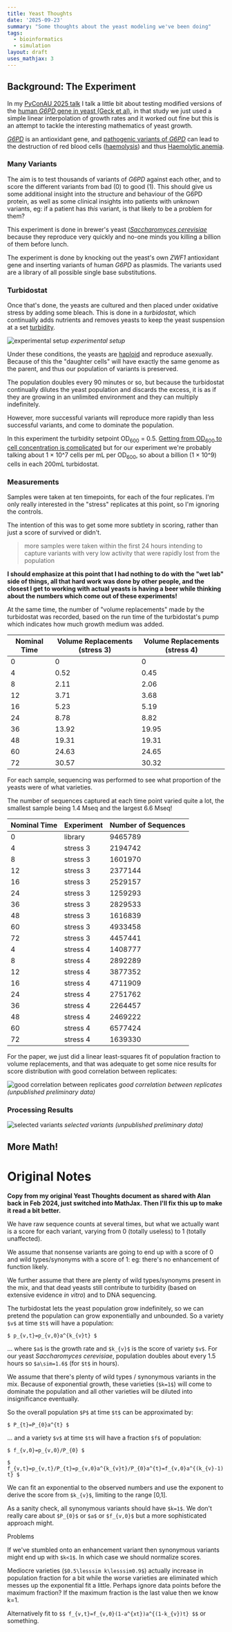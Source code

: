 ```yaml
---
title: Yeast Thoughts
date: '2025-09-23'
summary: "Some thoughts about the yeast modeling we've been doing"
tags:
  - bioinformatics
  - simulation
layout: draft
uses_mathjax: 3
---
```


## Background: The Experiment

In my [PyConAU 2025 talk](/art/pycon-pyconau-2025-melbourne/) I talk a little bit
about testing modified versions of the
[human *G6PD* gene in yeast (Geck et al)](https://www.biorxiv.org/content/10.1101/2025.08.11.669723v2),
in that study we just used a simple linear interpolation of growth rates and it worked
out fine but this is an attempt to tackle the interesting mathematics of yeast growth.

[*G6PD*](https://en.wikipedia.org/wiki/Hemolysis) is an antioxidant gene, and
[pathogenic variants of *G6PD*](https://en.wikipedia.org/wiki/Glucose-6-phosphate_dehydrogenase_deficiency)
can lead to the destruction of red blood cells
([haemolysis](https://en.wikipedia.org/wiki/Hemolysis)) and thus
[Haemolytic anemia](https://en.wikipedia.org/wiki/Hemolytic_anemia).

### Many Variants

The aim is to test thousands of variants of *G6PD* against each other, and to score
the different variants from bad (0) to good (1).
This should give us some additional insight into the structure and behaviour of the G6PD
protein, as well as some clinical insights into patients with unknown variants, eg:
if a patient has *this* variant, is that likely to be a problem for them?

This experiment is done in brewer's yeast
([*Saccharomyces cerevisiae*](https://en.wikipedia.org/wiki/Saccharomyces_cerevisiae)
because they reproduce very quickly and no-one minds you killing a billion of
them before lunch.

The experiment is done by knocking out the yeast's own *ZWF1* antioxidant gene 
and inserting variants of human *G6PD* as plasmids.  The variants used are a library
of all possible single base substitutions.

### Turbidostat

Once that's done, the yeasts are cultured and then placed under oxidative stress
by adding some bleach.
This is done in a *turbidostat*, which continually adds nutrients and removes yeasts
to keep the yeast suspension at a set [turbidity](https://en.wikipedia.org/wiki/Turbidity).

![experimental setup](img/turbidostat.svg)
*experimental setup*

Under these conditions, the yeasts are [haploid](https://en.wikipedia.org/wiki/Haploid) and
reproduce asexually.
Because of this the "daughter cells" will have exactly the same genome as the parent, and
thus our population of variants is preserved.

The population doubles every 90 minutes or so, but because the turbidostat continually
dilutes the yeast population and discards the excess,
it is as if they are growing in an unlimited environment and they can multiply indefinitely.

However, more successful variants will reproduce more rapidly than less successful
variants, and come to dominate the population.

In this experiment the turbidity setpoint
OD<sub>600</sub> = 0.5.
[Getting from OD<sub>600</sub> to cell concentration is complicated](https://www.nature.com/articles/s41598-023-28800-z)
but for our experiment we're probably talking about 1 × 10^7 cells per mL per OD<sub>600</sub>,
so about a billion (1 × 10^9) cells in each 200mL turbidostat.

### Measurements

Samples were taken at ten timepoints, for each of the four replicates.
I'm only really interested in the "stress" replicates at this point, so
I'm ignoring the controls.

The intention of this was to get some more subtlety in scoring, rather than just
a score of survived or didn't.

> more samples were taken within the first 24 hours intending to capture
variants with very low activity that were rapidly lost from the population

**I should emphasize at this point that I had nothing to do with the "wet lab" side of 
things, all that hard work was done by other people, and the closest I get to working
with actual yeasts is having a beer while thinking about the numbers which come out
of these experiments!**

At the same time, the number of "volume replacements" made by the turbidostat
was recorded, based on the run time of the turbidostat's pump which
indicates how much growth medium was added.

| Nominal Time | Volume Replacements (stress 3) | Volume Replacements (stress 4) |
|---|---|---|
| 0 | 0 | 0 |
| 4 | 0.52 | 0.45 |
| 8 | 2.11 | 2.06 |
| 12 | 3.71 | 3.68 | 
| 16 | 5.23 | 5.19 |
| 24 | 8.78 | 8.82 |
| 36 | 13.92 | 19.95 |
| 48 | 19.31 | 19.31 |
| 60 | 24.63 | 24.65 |
| 72 | 30.57 | 30.32 |

For each sample, sequencing was performed to see what proportion
of the yeasts were of what varieties.

The number of sequences captured at each time point varied quite
a lot, the smallest sample being 1.4 Mseq and the largest
6.6 Mseq!

| Nominal Time | Experiment | Number of Sequences |
|---|---|---|
| 0 | library | 9465789 |
| 4 | stress 3 | 2194742 |
| 8 | stress 3 | 1601970 |
| 12 | stress 3 | 2377144 |
| 16 | stress 3 | 2529157 |
| 24 | stress 3 | 1259293 |
| 36 | stress 3 | 2829533 |
| 48 | stress 3 | 1616839 |
| 60 | stress 3 | 4933458 |
| 72 | stress 3 | 4457441 |
| 4 | stress 4 | 1408777 |
| 8 | stress 4 | 2892289 |
| 12 | stress 4 | 3877352 |
| 16 | stress 4 | 4711909 |
| 24 | stress 4 | 2751762 |
| 36 | stress 4 | 2264457 |
| 48 | stress 4 | 2469222 |
| 60 | stress 4 | 6577424 |
| 72 | stress 4 | 1639330 |

For the paper, we just did a linear least-squares fit of 
population fraction to volume replacements, and that was 
adequate to get some nice results for score distribution
with good correlation between replicates:

![good correlation between replicates](img/g6pd_histo.svg)
*good correlation between replicates (unpublished preliminary data)*


### Processing Results

![selected variants](img/plot-exp.svg)
*selected variants (unpublished preliminary data)*

## More Math!

# Original Notes

**Copy from my original Yeast Thoughts document as shared with Alan back in Feb 2024,
just switched into MathJax.  Then I'll fix this up to make it read a bit better.**

 We have raw sequence counts at several times, but what we actually want is a score for each variant, varying from 0 (totally useless) to 1 (totally unaffected).

We assume that nonsense variants are going to end up with a score of 0 and wild types/synonyms with a score of 1: eg: there's no enhancement of function likely.

We further assume that there are plenty of wild types/synonyms present in the mix, and that dead yeasts still contribute to turbidity (based on extensive evidence *in vitro*) and to DNA sequencing.

The turbidostat lets the yeast population grow indefinitely, so we can pretend the population can grow exponentially and unbounded. So a variety `$v$` at time `$t$` will have a population:

`$ p_{v,t}=p_{v,0}a^{k_{v}t} $`

... where `$a$` is the growth rate and `$k_{v}$` is the score of variety `$v$`.
For our yeast *Saccharomyces cerevisiae*, population doubles about every 1.5 hours so `$a\sim=1.6$` (for `$t$` in hours).

We assume that there's plenty of wild types / synonymous variants in the mix. Because of exponential growth, these varieties (`$k=1$`) will come to dominate the population and all other varieties will be diluted into insignificance eventually.

So the overall population `$P$` at time `$t$` can be approximated by:

`$ P_{t}=P_{0}a^{t} $`

... and a variety `$v$` at time `$t$` will have a fraction `$f$` of population:

`$ f_{v,0}=p_{v,0}/P_{0} $`

`$ f_{v,t}=p_{v,t}/P_{t}=p_{v,0}a^{k_{v}t}/P_{0}a^{t}=f_{v,0}a^{(k_{v}-1)t} $`

We can fit an exponential to the observed numbers and use the exponent to derive the score from `$k_{v}$`, limiting to the range [0,1].

As a sanity check, all synonymous variants should have `$k=1$`. We don't really care about `$P_{0}$` or `$a$` or `$f_{v,0}$` but a more sophisticated approach might.

Problems

If we've stumbled onto an enhancement variant then synonymous variants might end up with `$k<1$`. In which case we should normalize scores.

Mediocre varieties (`$0.5\lesssim k\lesssim0.9$`) actually increase in population fraction for a bit while the worse varieties are eliminated which messes up the exponential fit a little. Perhaps ignore data points before the maximum fraction? If the maximum fraction is the last value then we know k=1.

Alternatively fit to `$$ f_{v,t}=f_{v,0}(1-a^{xt})a^{(1-k_{v})t} $$` or something.
